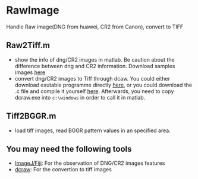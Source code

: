 # RawImage
Handle Raw image(DNG from huawei, CR2 from Canon), convert to TIFF

## Raw2Tiff.m
* show the info of dng/CR2 images in matlab. Be caution about the difference between dng and CR2 information. Download samples images [here](https://1drv.ms/u/s!Am2krNGddSzUoWKFZYKMwV9wpbud?e=Ao8HbA)
* convert dng/CR2 images to Tiff through dcaw. You could either download exutable programme directly [here](https://dcraw.en.softonic.com/?ex=MOB-615.2), or you could download the .c file and compile it yourself [here](https://www.dechifro.org/dcraw/). Afterwards, you need to copy dcraw.exe into `c:\windows` in order to call it in matlab.

## Tiff2BGGR.m
* load tiff images, read BGGR pattern values in an specified area.

## You may need the following tools
* [ImageJ/Fiji](https://imagej.net/Fiji/Downloads): For the observation of DNG/CR2 images features
* [dcraw](https://www.dechifro.org/dcraw/): For the convertion to tiff images
